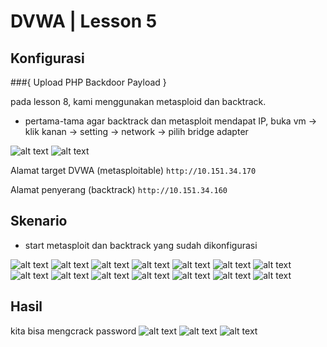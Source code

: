 # DVWA | Lesson 5
## Konfigurasi

###{ Upload PHP Backdoor Payload }

pada lesson 8, kami menggunakan metasploid dan backtrack.

- pertama-tama agar backtrack dan metasploit mendapat IP, buka vm -> klik kanan -> setting -> network -> pilih bridge adapter

![alt text](./backtrack.PNG)
![alt text](./metasploit.PNG)

Alamat target DVWA (metasploitable) 
`http://10.151.34.170`

Alamat penyerang (backtrack)
`http://10.151.34.160`


## Skenario

- start metasploit dan backtrack yang sudah dikonfigurasi

![alt text](./1.PNG)
![alt text](./2.PNG)
![alt text](./3.PNG)
![alt text](./4.PNG)
![alt text](./5.PNG)
![alt text](./6.PNG)
![alt text](./7.PNG)
![alt text](./8.PNG)
![alt text](./9.PNG)
![alt text](./10.PNG)
![alt text](./11.PNG)
![alt text](./12.PNG)
![alt text](./13.PNG)
![alt text](./14.PNG)






## Hasil
kita bisa mengcrack password 
![alt text](./15.PNG)
![alt text](./16.PNG)
![alt text](./17.PNG)